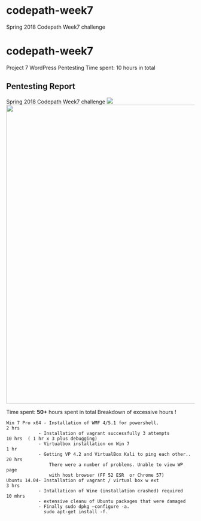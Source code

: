 # codepath-week7
Spring 2018 Codepath Week7 challenge
# codepath-week7
Project 7 WordPress Pentesting
Time spent: 10 hours in total

## Pentesting Report
Spring 2018 Codepath Week7 challenge
<img src="file.gif"> <img src="my_gif_walkthrough_url" width="800">

Time spent: **50+** hours spent in total
Breakdown of excessive hours !
    
    Win 7 Pro x64 - Installation of WMF 4/5.1 for powershell.                 2 hrs
                - Installation of vagrant successfully 3 attempts             10 hrs  ( 1 hr x 3 plus debugging)
                - Virtualbox installation on Win 7                            1 hr
                - Getting VP 4.2 and VirtualBox Kali to ping each other..     20 hrs
                    There were a number of problems. Unable to view WP page
                    with host browser (FF 52 ESR  or Chrome 57)     
    Ubuntu 14.04- Installation of vagrant / virtual box w ext                 3 hrs
                - Intallaticon of Wine (installation crashed) required        10 mhrs
                - extensive cleanu of Ubuntu packages that were damaged
                - Finally sudo dpkg –configure -a. 
                  sudo apt-get install -f.  
 
